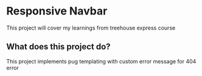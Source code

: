 # Responsive Navbar

This project will cover my learnings from treehouse express course

## What does this project do?

This project implements pug templating with custom error message for 404 error
